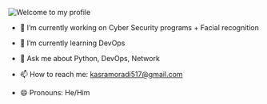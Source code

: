 ![Welcome to my profile](https://github.com/user-attachments/assets/6d075b7e-c525-4cac-b426-22e85a9e5392)

- 🔭 I’m currently working on Cyber Security programs + Facial recognition

- 🌱 I’m currently learning DevOps

- 💬 Ask me about Python, DevOps, Network 

- 📫 How to reach me: kasramoradi517@gmail.com

- 😄 Pronouns: He/Him
